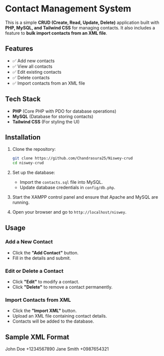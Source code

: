 # Contact Management System

This is a simple **CRUD (Create, Read, Update, Delete)** application built with **PHP, MySQL, and Tailwind CSS** for managing contacts. It also includes a feature to **bulk import contacts from an XML file**.

## Features
- ✅ Add new contacts
- ✅ View all contacts
- ✅ Edit existing contacts
- ✅ Delete contacts
- ✅ Import contacts from an XML file

## Tech Stack
- **PHP** (Core PHP with PDO for database operations)
- **MySQL** (Database for storing contacts)
- **Tailwind CSS** (For styling the UI)

## Installation
1. Clone the repository:
   ```sh
   git clone https://github.com/Chandrasura25/Niswey-crud
   cd niswey-crud
   ```
2. Set up the database:
   - Import the `contacts.sql` file into MySQL.
   - Update database credentials in `config/db.php`.

3. Start the XAMPP control panel and ensure that Apache and MySQL are running.
4. Open your browser and go to `http://localhost/niswey`.

## Usage
### Add a New Contact
- Click the **"Add Contact"** button.
- Fill in the details and submit.

### Edit or Delete a Contact
- Click **"Edit"** to modify a contact.
- Click **"Delete"** to remove a contact permanently.

### Import Contacts from XML
- Click the **"Import XML"** button.
- Upload an XML file containing contact details.
- Contacts will be added to the database.

## Sample XML Format
<contacts>
    <contact>
        <name>John</name>
        <lastName>Doe</lastName>
        <phone>+1234567890</phone>
    </contact>
    <contact>
        <name>Jane</name>
        <lastName>Smith</lastName>
        <phone>+0987654321</phone>
    </contact>
</contacts>